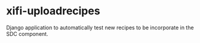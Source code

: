 xifi-uploadrecipes
==================

Django application to automatically test new recipes to be incorporate in the SDC component.
